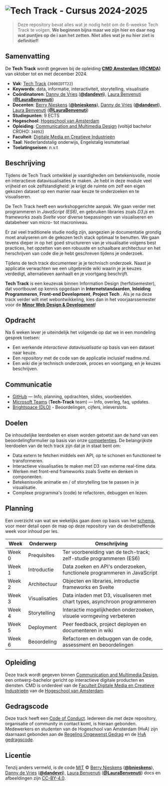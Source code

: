 # ![Tech Track - Cursus 2024-2025][banner]

> Deze repository bevat alles wat je nodig hebt om de 6-weekse Tech Track te volgen. **We beginnen bijna maar we zijn hier en daar nog wat puntjes op de i aan het zetten. Niet alles wat je nu hier ziet is definitief!**

## Samenvatting

De **Tech Track** wordt gegeven bij de opleiding [**CMD Amsterdam (@CMDA)**][cmda] van oktober tot en met december 2024.

- **Vak**: [Tech Track][studiegids] (`3000IDTT22`)
- **Keywords**: data, informatie, interactiviteit, storytelling, visualisatie
- **Coördinatoren**: [Danny de Vries][dandevri-gh] ([**@dandevri**][dandevri-gh]), [Laura Benvenuti][laura-gh] ([**@LauraBenvenuti**][laura-gh])
- **Docenten**: [Berry Nieskens][berry-gh] ([**@bnieskens**][berry-gh]), [Danny de Vries][dandevri-gh] ([**@dandevri**][dandevri-gh]), [Laura Benvenuti][laura-gh] ([**@LauraBenvenuti**][laura-gh])
- **Studiepunten**: 9 ECTS
- **Hogeschool**: [Hogeschool van Amsterdam][university]
- **Opleiding**: [Communication and Multimedia Design][cmda] (voltijd bachelor CROHO: `34092`)
- **Faculteit**: [Digitale Media en Creatieve Industrieën][faculty]
- **Taal**: Nederlandstalig onderwijs, Engelstalig lesmateriaal
- **Toelatingseisen**: n.v.t

## Beschrijving

Tijdens de Tech Track ontwikkel je vaardigheden om betekenisvolle, mooie en interactieve datavisualisaties te maken. Je hebt in deze module veel vrijheid en ook zelfstandigheid: je krijgt de ruimte om zelf een eigen gekozen dataset op een manier naar keuze te onderzoeken en te visualiseren.

De Tech Track heeft een workshopgerichte aanpak. We gaan verder met programmeren in _JavaScript (ES6)_, en gebruiken libraries zoals _D3.js_ en frameworks zoals _Svelte_ voor diverse toepassingen van visualiseren en databeheer van micro- tot macroniveau.

Er zal veel traditionele studie nodig zijn, aangezien je documentatie grondig moet analyseren om de gekozen tech stack optimaal te benutten. We gaan tevens dieper in op het goed structureren van je visualisatie volgens best practices, het opzetten van een robuuste en schaalbare architectuur en het herschrijven van code die je hebt geschreven tijdens je onderzoek.

Tijdens de tech track documenteer je je technisch onderzoek. Naast je applicatie verwachten we een uitgebreide wiki waarin je je keuzes verdedigt, alternatieven aanhaalt en je voortgang beschrijft.

**Tech Track** is een keuzevak binnen Information
Design (herfstsemester), dat voortbouwt op kennis opgedaan in
**Internetstandaarden**, **Inleiding Programmeren**, **Front-end Development**,
**Project Tech** . Als je na deze track verder wilt met webontwikkeling, kies dan in het voorjaarssemester voor de [**Minor Web Design & Development**][minor]!

## Opdracht

Na 6 weken lever je uiteindelijk het volgende op dat we in een mondeling gesprek toetsen:

- Een werkende _interactieve datavisualisatie_ op basis van een dataset naar keuze.
- Een _repository_ met de code van de applicatie inclusief readme.md.
- Een _wiki_ die je technisch onderzoek, proces en voortgang, en je keuzes beschrijven.

## Communicatie

- [GitHub][github] — Info, planning, opdrachten, slides, voorbeelden.
- [Microsoft Teams][teams] (**Tech-Track** team) — Info, overleg, faq, updates.
- [Brightspace (DLO)][dlo] - Beoordelingen, cijfers, inleverslots.

## Doelen

De inhoudelijke leerdoelen en eisen worden getoetst aan de hand van een beoordelingformulier op basis van onze [competenties](https://www.cmd-amsterdam.nl/wp-content/uploads/2020/01/CMD_Visieboekje_2019_0702-1.pdf). De belangrijkste leerdoelen van de tech track zijn dat je in staat bent om:

- Data extern te fetchen middels een API, op te schonen en functioneel te transformeren.
- Interactieve visualisaties te maken met D3 van externe real-time data.
- Werken met front-end frameworks zoals Svelte en denken in componenten.
- Betekenisvolle animatie en / of storytelling toe te passen in je visualisatie.
- Complexe programma's (code) te refactoren, debuggen en lezen.

## Planning

Een overzicht van wat we wekelijks gaan doen op basis van het [schema][schedule], voor meer detail open de map op deze repository van de desbetreffende week voor inhoud per les.

| Week   | Onderwerp     | Omschrijving                                                               |
| ------ | ------------- | -------------------------------------------------------------------------- |
| Week 0 | Prequisites   | Ter voorbereiding van de tech-track; zelf-studie programmeren (ES6)        |
| Week 1 | Introductie   | Data zoeken en API's onderzoeken, functionele programmeren in JavaScript   |
| Week 2 | Architectuur  | Objecten en libraries, introductie frameworks en Svelte                    |
| Week 3 | Visualisaties | Data inladen met D3, visualiseren met chart types, asynchroon programmeren |
| Week 4 | Storytelling  | Interactie mogelijkheden onderzoeken, visuele vormgeving verbeteren        |
| Week 5 | Deployment    | Peer feedback, project deployen en documenteren in wiki                    |
| Week 6 | Beoordeling   | Refactoren en debuggen van de code, assessment en beoordelingen            |

## Opleiding

Deze track wordt gegeven binnen [Communication and Multimedia Design][bachelor], een
ontwerp-bachelor gericht op interactieve digitale producten en diensten.
CMD is onderdeel van de [Faculteit Digitale Media en Creatieve Industrieën][faculty]
van de [Hogeschool van Amsterdam][university].

## Gedragscode

Deze track heeft een [Code of Conduct][coc].
Iedereen die met deze repository, organisatie of community in contact komt,
is hieraan gebonden. Medewerkers en studenten van de Hogeschool van Amsterdam (HvA) zijn daarnaast gebonden aan de [Regeling Ongewenst Gedrag][ruc] en de [HvA gedragscode][hvagedrag].

## Licentie

Tenzij anders vermeld, is de code [MIT][mit] © [Berry Nieskens][berry-gh] ([**@bnieskens**][berry-gh]), [Danny de Vries][dandevri-gh] ([**@dandevri**][dandevri-gh]), [Laura Benvenuti][laura-gh] ([**@LauraBenvenuti**][laura-gh]) docs en afbeeldingen zijn [CC-BY-4.0][].

<!-- Definitions -->

[bachelor]: https://www.cmd-amsterdam.nl/english/
[faculty]: https://www.amsterdamuas.com/faculty/fdmci/faculty-of-digital-media-and-creative-industries.html
[university]: https://www.amsterdamuas.com
[coc]: CODE-OF-CONDUCT.md
[ruc]: https://www.amsterdamuas.com/practical-matters/algemeen/hva-breed/juridische-zaken/legal-affairs/regulation-undesirable-conduct/regulation-undesirable-conduct.html#anker-3-complaints-authority
[rog]: https://www.hva.nl/praktisch/algemeen/hva-breed/juridische-zaken/loket-beroep-bezwaar-en-klacht/regeling-ongewenst-gedrag/regeling-ongewenst-gedrag.html?origin=gbS4rg%2FDTZuxQ6lGVF%2BN1A
[hvagedrag]: https://www.hva.nl/over-de-hva/organisatie/goed-bestuur/gedragscode-van-de-hva/gedragscode-van-de-hva.html
[mit]: license.md#code
[cc-by-4.0]: license.md#documentation-and-images
[banner]: https://cmda-tt.github.io/course-20-21/img/banner.svg
[synopsis]: #synopsis
[cmda]: https://github.com/cmda
[roberrrt-s-gh]: https://github.com/roberrrt-s
[vijnv-gh]: https://github.com/vijnv
[laura-gh]: https://github.com/LauraBenvenuti
[dandevri-gh]: https://github.com/dandevri
[berry-gh]: https://github.com/bnieskens
[minor]: https://cmda.github.io/minor-everything-web/
[home]: https://github.com/cmda-tt
[github]: https://github.com/cmda-tt/course-23-24
[teams]: https://teams.microsoft.com/v2/
[studiegids]: https://studiegids.hva.nl/co/cmd-vt/100000321/109845
[dlo]: https://dlo.mijnhva.nl/d2l/home
[schedule]: schedule.md
